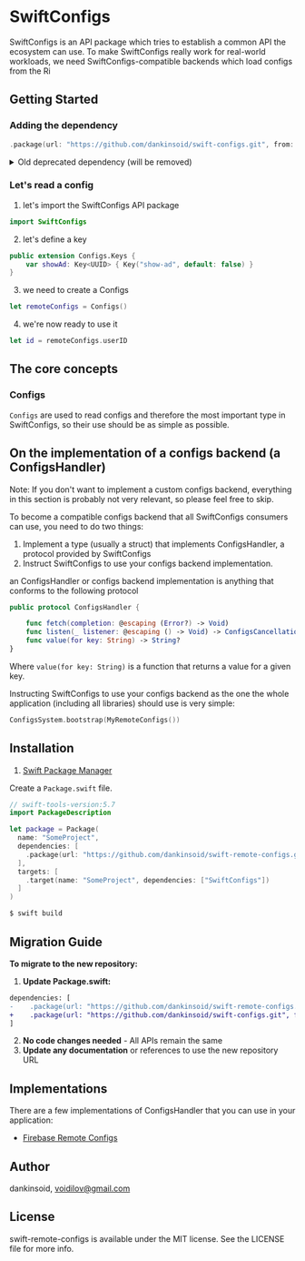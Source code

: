 
# SwiftConfigs
SwiftConfigs is an API package which tries to establish a common API the ecosystem can use.
To make SwiftConfigs really work for real-world workloads, we need SwiftConfigs-compatible backends which load configs from the Ri

## Getting Started

### Adding the dependency
```swift
.package(url: "https://github.com/dankinsoid/swift-configs.git", from: "1.0.0"),
```

<details>
<summary>Old deprecated dependency (will be removed)</summary>

To depend on the configs API package, you need to declare your dependency in your Package.swift:
```swift
.package(url: "https://github.com/dankinsoid/swift-remote-configs.git", from: "1.0.0"),
```
and to your application/library target, add "SwiftConfigs" to your dependencies, e.g. like this:
```swift
.target(name: "BestExampleApp", dependencies: [
    .product(name: "SwiftConfigs", package: "swift-remote-configs")
],
```
</details>

### Let's read a config
1. let's import the SwiftConfigs API package
```swift
import SwiftConfigs
```

2. let's define a key
```swift
public extension Configs.Keys {
    var showAd: Key<UUID> { Key("show-ad", default: false) }
}
```

3. we need to create a Configs
```swift
let remoteConfigs = Configs()
```

4. we're now ready to use it
```swift
let id = remoteConfigs.userID
```

## The core concepts

### Configs
`Configs` are used to read configs and therefore the most important type in SwiftConfigs, so their use should be as simple as possible.

## On the implementation of a configs backend (a ConfigsHandler)
Note: If you don't want to implement a custom configs backend, everything in this section is probably not very relevant, so please feel free to skip.

To become a compatible configs backend that all SwiftConfigs consumers can use, you need to do two things: 
1. Implement a type (usually a struct) that implements ConfigsHandler, a protocol provided by SwiftConfigs
2. Instruct SwiftConfigs to use your configs backend implementation.

an ConfigsHandler or configs backend implementation is anything that conforms to the following protocol
```swift
public protocol ConfigsHandler {

    func fetch(completion: @escaping (Error?) -> Void)
    func listen(_ listener: @escaping () -> Void) -> ConfigsCancellation?
    func value(for key: String) -> String?
}
```
Where `value(for key: String)` is a function that returns a value for a given key.

Instructing SwiftConfigs to use your configs backend as the one the whole application (including all libraries) should use is very simple:

```swift
ConfigsSystem.bootstrap(MyRemoteConfigs())
```

## Installation

1. [Swift Package Manager](https://github.com/apple/swift-package-manager)

Create a `Package.swift` file.
```swift
// swift-tools-version:5.7
import PackageDescription

let package = Package(
  name: "SomeProject",
  dependencies: [
    .package(url: "https://github.com/dankinsoid/swift-remote-configs.git", from: "1.0.1")
  ],
  targets: [
    .target(name: "SomeProject", dependencies: ["SwiftConfigs"])
  ]
)
```
```ruby
$ swift build
```

## Migration Guide

**To migrate to the new repository:**

1. **Update Package.swift:**
```diff
dependencies: [
-    .package(url: "https://github.com/dankinsoid/swift-remote-configs.git", from: "1.0.0"),
+    .package(url: "https://github.com/dankinsoid/swift-configs.git", from: "1.0.0"),
]
```

2. **No code changes needed** - All APIs remain the same
3. **Update any documentation** or references to use the new repository URL

## Implementations
There are a few implementations of ConfigsHandler that you can use in your application:

- [Firebase Remote Configs](https://github.com/dankinsoid/swift-firebase-tools)

## Author

dankinsoid, voidilov@gmail.com

## License

swift-remote-configs is available under the MIT license. See the LICENSE file for more info.
